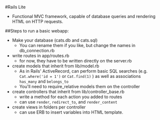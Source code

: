 #Rails Lite
  * Functional MVC framework, capable of database queries and rendering HTML
  on HTTP requests.

##Steps to run a basic webapp:

* Make your database (cats.db and cats.sql)
  * You can rename them if you like, but change the names in db_connection.rb
* write routes in app/routes.rb
  * for now, they have to be written directly on the server.rb
* create models that inherit from lib/model.rb
   * As in Rails' ActiveRecord, can perform basic SQL searches (e.g. `Cat.where('id = 1')` or `Cat.find(1)` ) as well as associations
   `has_many` and `belongs_to`
   * You'll need to require_relative models them on the controller
* create controllers that inherit from lib/controller_base.rb
  * write a method for each action you added to routes
  * can use `render`, `redirect_to`, and `render_content`
* create views in folders per controller
  * can use ERB to insert variables into HTML template.
